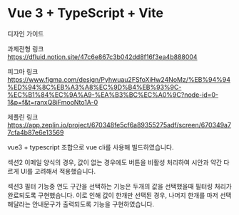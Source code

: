 # Vue 3 + TypeScript + Vite

디자인 가이드

과제전형 링크
https://dfluid.notion.site/47c6e867c3b042dd8f16f3ea4b888004

피그마 링크
https://www.figma.com/design/Pyhwuau2FSfoXiHw24NoMz/%EB%94%94%ED%94%8C%EB%A3%A8%EC%9D%B4%EB%93%9C-%EC%B1%84%EC%9A%A9-%EA%B3%BC%EC%A0%9C?node-id=0-1&p=f&t=ranxQ8iFmooNto1A-0

제플린 링크
https://app.zeplin.io/project/670348fe5cf6a89355275adf/screen/670349a77cfa4b87e6e13569


vue3 + typescript 조합으로 vue cli를 사용해 빌드하였습니다.

섹션2 이메일 양식의 경우, 값이 없는 경우에도 버튼을 비활성 처리하여 시안과 약간 다르게 UI를 고려해서 적용했습니다.

섹션3 필터 기능중 연도 구간을 선택하는 기능은 두개의 값을 선택했을때 필터링 처리가 완료되도록 구현했습니다.
이로 인해 값이 한개만 선택된 경우, 나머지 한개를 마저 선택해달라는 안내문구가 출력되도록 기능을 구현하였습니다.